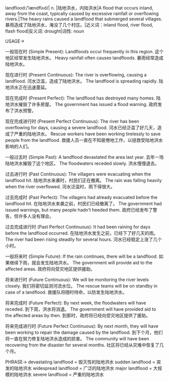landflood:/ˈlændflʌd/| n. |陆地洪水，内陆洪水|A flood that occurs inland, away from the coast, typically caused by excessive rainfall or overflowing rivers.|The heavy rains caused a landflood that submerged several villages.  暴雨造成了陆地洪水，淹没了几个村庄。|近义词：inland flood, river flood, flash flood|反义词: drought|词性: noun


USAGE->

一般现在时 (Simple Present):
Landfloods occur frequently in this region.  这个地区经常发生陆地洪水。
Heavy rainfall often causes landfloods.  暴雨经常造成陆地洪水。

现在进行时 (Present Continuous):
The river is overflowing, causing a landflood.  河水泛滥，造成了陆地洪水。
The landflood is spreading rapidly.  陆地洪水正在迅速蔓延。

现在完成时 (Present Perfect):
The landflood has destroyed many homes.  陆地洪水摧毁了许多房屋。
The government has issued a flood warning. 政府发布了洪水预警。

现在完成进行时 (Present Perfect Continuous):
The river has been overflowing for days, causing a severe landflood.  河水已经泛滥了好几天，造成了严重的陆地洪水。
Rescue workers have been working tirelessly to save people from the landflood. 救援人员一直在不知疲倦地工作，以拯救受陆地洪水影响的人们。


一般过去时 (Simple Past):
A landflood devastated the area last year. 去年一场陆地洪水摧毁了这个地区。
The floodwaters receded slowly. 洪水慢慢退去。

过去进行时 (Past Continuous):
The villagers were evacuating when the landflood hit.  陆地洪水来袭时，村民们正在撤离。
The rain was falling heavily when the river overflowed.  河水泛滥时，雨下得很大。


过去完成时 (Past Perfect):
The villagers had already evacuated before the landflood hit.  在陆地洪水来袭之前，村民们已经撤离了。
The government had issued warnings, but many people hadn't heeded them. 政府已经发布了警告，但许多人没有理会。

过去完成进行时 (Past Perfect Continuous):
It had been raining for days before the landflood occurred.  在陆地洪水发生之前，已经下了好几天的雨。
The river had been rising steadily for several hours.  河水已经稳定上涨了几个小时。

一般将来时 (Simple Future):
If the rain continues, there will be a landflood.  如果继续下雨，就会发生陆地洪水。
The government will provide aid to the affected areas. 政府将向受灾地区提供援助。


将来进行时 (Future Continuous):
We will be monitoring the river levels closely. 我们将密切监测河流水位。
The rescue teams will be on standby in case of a landflood.  救援队将随时待命，以防发生陆地洪水。

将来完成时 (Future Perfect):
By next week, the floodwaters will have receded.  到下周，洪水将消退。
The government will have provided aid to the affected areas by then. 到那时，政府将已经向受灾地区提供了援助。

将来完成进行时 (Future Perfect Continuous):
By next month, they will have been working to repair the damage caused by the landflood. 到下个月，他们将一直在努力修复陆地洪水造成的损害。
The community will have been recovering from the disaster for several months.  社区将已经从灾难中恢复了几个月。


PHRASE->
devastating landflood = 毁灭性的陆地洪水
sudden landflood = 突发的陆地洪水
widespread landflood = 广泛的陆地洪水
major landflood =  大规模的陆地洪水
severe landflood = 严重的陆地洪水


